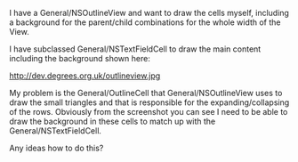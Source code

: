 I have a General/NSOutlineView and want to draw the cells myself, including a background for the parent/child combinations for the whole width of the View.

I have subclassed General/NSTextFieldCell to draw the main content including the background shown here:

http://dev.degrees.org.uk/outlineview.jpg

My problem is the General/OutlineCell that General/NSOutlineView uses to draw the small triangles and that is responsible for the expanding/collapsing of the rows. 
Obviously from the screenshot you can see I need to be able to draw the background in these cells to match up with the General/NSTextFieldCell.

Any ideas how to do this?